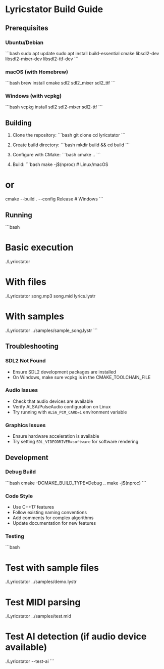 # Lyricstator Build Guide

## Prerequisites

### Ubuntu/Debian
\`\`\`bash
sudo apt update
sudo apt install build-essential cmake libsdl2-dev libsdl2-mixer-dev libsdl2-ttf-dev
\`\`\`

### macOS (with Homebrew)
\`\`\`bash
brew install cmake sdl2 sdl2_mixer sdl2_ttf
\`\`\`

### Windows (with vcpkg)
\`\`\`bash
vcpkg install sdl2 sdl2-mixer sdl2-ttf
\`\`\`

## Building

1. Clone the repository:
\`\`\`bash
git clone <repository-url>
cd lyricstator
\`\`\`

2. Create build directory:
\`\`\`bash
mkdir build && cd build
\`\`\`

3. Configure with CMake:
\`\`\`bash
cmake ..
\`\`\`

4. Build:
\`\`\`bash
make -j$(nproc)  # Linux/macOS
# or
cmake --build . --config Release  # Windows
\`\`\`

## Running

\`\`\`bash
# Basic execution
./Lyricstator

# With files
./Lyricstator song.mp3 song.mid lyrics.lystr

# With samples
./Lyricstator ../samples/sample_song.lystr
\`\`\`

## Troubleshooting

### SDL2 Not Found
- Ensure SDL2 development packages are installed
- On Windows, make sure vcpkg is in the CMAKE_TOOLCHAIN_FILE

### Audio Issues
- Check that audio devices are available
- Verify ALSA/PulseAudio configuration on Linux
- Try running with `ALSA_PCM_CARD=1` environment variable

### Graphics Issues
- Ensure hardware acceleration is available
- Try setting `SDL_VIDEODRIVER=software` for software rendering

## Development

### Debug Build
\`\`\`bash
cmake -DCMAKE_BUILD_TYPE=Debug ..
make -j$(nproc)
\`\`\`

### Code Style
- Use C++17 features
- Follow existing naming conventions
- Add comments for complex algorithms
- Update documentation for new features

### Testing
\`\`\`bash
# Test with sample files
./Lyricstator ../samples/demo.lystr

# Test MIDI parsing
./Lyricstator ../samples/test.mid

# Test AI detection (if audio device available)
./Lyricstator --test-ai
\`\`\`
